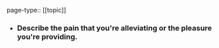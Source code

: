 page-type:: [[topic]]
- ### Describe the pain that you're alleviating or the pleasure you're providing.


